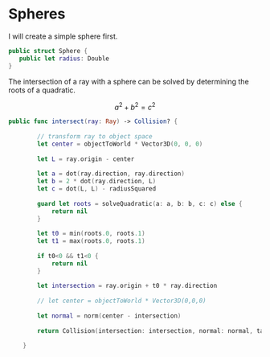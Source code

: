 # Spheres

I will create a simple sphere first. 

```swift
public struct Sphere {
   public let radius: Double
}
```

The intersection of a ray with a sphere can be solved by determining the roots of a quadratic. 

$$a^2 + b^2 = c^2$$


```swift
public func intersect(ray: Ray) -> Collision? {
        
        // transform ray to object space
        let center = objectToWorld * Vector3D(0, 0, 0)
    
        let L = ray.origin - center
        
        let a = dot(ray.direction, ray.direction)
        let b = 2 * dot(ray.direction, L)
        let c = dot(L, L) - radiusSquared
        
        guard let roots = solveQuadratic(a: a, b: b, c: c) else {
            return nil
        }
        
        let t0 = min(roots.0, roots.1)
        let t1 = max(roots.0, roots.1)
        
        if t0<0 && t1<0 {
            return nil
        }
        
        let intersection = ray.origin + t0 * ray.direction
        
        // let center = objectToWorld * Vector3D(0,0,0)
        
        let normal = norm(center - intersection)
        
        return Collision(intersection: intersection, normal: normal, tangent: nil, bitangent: nil, depth: t0)
        
    }
```
